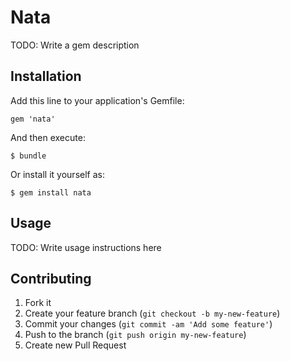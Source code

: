 # Nata

TODO: Write a gem description

## Installation

Add this line to your application's Gemfile:

    gem 'nata'

And then execute:

    $ bundle

Or install it yourself as:

    $ gem install nata

## Usage

TODO: Write usage instructions here

## Contributing

1. Fork it
2. Create your feature branch (`git checkout -b my-new-feature`)
3. Commit your changes (`git commit -am 'Add some feature'`)
4. Push to the branch (`git push origin my-new-feature`)
5. Create new Pull Request
